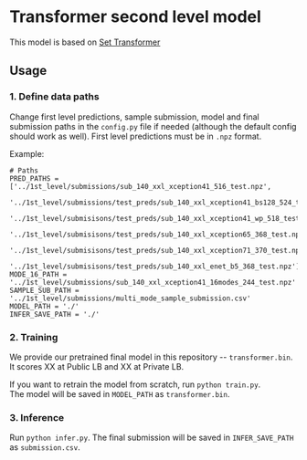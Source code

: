 # Transformer second level model
This model is based on [Set Transformer](https://arxiv.org/abs/1810.00825)

## Usage
### 1. Define data paths
Change first level predictions, sample submission, model and final submission paths in the `config.py` file if needed (although the default config should work as well). First level predictions must be in `.npz` format.

Example:
```
# Paths
PRED_PATHS = ['../1st_level/submissions/sub_140_xxl_xception41_516_test.npz',
              '../1st_level/submissions/test_preds/sub_140_xxl_xception41_bs128_524_test.npz',
              '../1st_level/submisisons/test_preds/sub_140_xxl_xception41_wp_518_test.npz',
              '../1st_level/submisisons/test_preds/sub_140_xxl_xception65_368_test.npz',
              '../1st_level/submisisons/test_preds/sub_140_xxl_xception71_370_test.npz',
              '../1st_level/submisisons/test_preds/sub_140_xxl_enet_b5_368_test.npz']
MODE_16_PATH = '../1st_level/submissions/sub_140_xxl_xception41_16modes_244_test.npz'
SAMPLE_SUB_PATH = '../1st_level/submissions/multi_mode_sample_submission.csv'
MODEL_PATH = './'
INFER_SAVE_PATH = './'
```

### 2. Training
We provide our pretrained final model in this repository -- `transformer.bin`. It scores XX at Public LB and XX at Private LB.

If you want to retrain the model from scratch, run `python train.py`.   
The model will be saved in `MODEL_PATH` as `transformer.bin`.

### 3. Inference
Run `python infer.py`. The final submission will be saved in `INFER_SAVE_PATH` as `submission.csv`.

